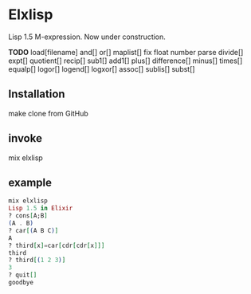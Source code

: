 # Elxlisp
Lisp 1.5 M-expression. Now under construction.

**TODO**
load[filename]
and[]
or[]
maplist[]
fix float number parse
divide[]
expt[]
quotient[]
recip[]
sub1[]
add1[]
plus[]
difference[]
minus[]
times[]
equalp[]
logor[]
logend[]
logxor[]
assoc[]
sublis[]
subst[]

## Installation
make clone from GitHub

## invoke
mix elxlisp


## example
```elixir
mix elxlisp
Lisp 1.5 in Elixir
? cons[A;B]
(A . B)
? car[(A B C)]
A
? third[x]=car[cdr[cdr[x]]]
third
? third[(1 2 3)]
3
? quit[]
goodbye
```
